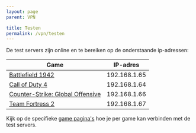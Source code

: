 ```yaml
---
layout: page
parent: VPN

title: Testen
permalink: /vpn/testen
---
```


De test servers zijn online en te bereiken op de onderstaande ip-adressen:

| Game                                             | IP-adres        |
|--------------------------------------------------|-----------------|
| [Battlefield 1942](/games/bf1942)                | 192.168.1.65    |
| [Call of Duty 4](/games/cod4)                    | 192.168.1.64    |
| [Counter-Strike: Global Offensive](/games/csgo)  | 192.168.1.66    |
| [Team Fortress 2](/games/tf2)                    | 192.168.1.67    |

Kijk op de specifieke [game pagina's](/games) hoe je per game kan verbinden
met de test servers.
